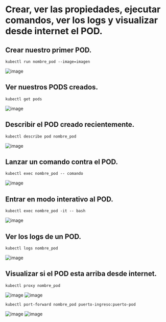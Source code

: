# Crear, ver las propiedades, ejecutar comandos, ver los logs y visualizar desde internet el POD.
## Crear nuestro primer POD.
```
kubectl run nombre_pod --image=imagen
```
![image](https://github.com/user-attachments/assets/46c2614e-8d89-4507-8046-71e976360274)

## Ver nuestros PODS creados.
```
kubectl get pods
```
![image](https://github.com/user-attachments/assets/8f3cd818-8bbc-4beb-8035-65b3d7b24f96)

## Describir el POD creado recientemente.
```
kubectl describe pod nombre_pod
```
![image](https://github.com/user-attachments/assets/1bb92470-9ac4-4c1e-ab75-ed75485f159c)

## Lanzar un comando contra el POD.
```
kubectl exec nombre_pod -- comando
```
![image](https://github.com/user-attachments/assets/f7f78092-37f0-4234-9e55-559bb59aec9a)

## Entrar en modo interativo al POD.
```
kubectl exec nombre_pod -it -- bash
```
![image](https://github.com/user-attachments/assets/22bde345-255c-4065-820e-061b930a8f46)

## Ver los logs de un POD.
```
kubectl logs nombre_pod
```
![image](https://github.com/user-attachments/assets/d3d40209-d3d5-439c-9474-0c55f0cb8db2)

## Visualizar si el POD esta arriba desde internet.
```
kubectl proxy nombre_pod
```
![image](https://github.com/user-attachments/assets/2d351f9e-7381-47fd-9d1e-09dbd84b8546)
![image](https://github.com/user-attachments/assets/a34463a3-5859-44b4-a107-73b881671826)

```
kubectl port-forward nombre_pod puerto-ingreso:puerto-pod
```
![image](https://github.com/user-attachments/assets/da5d91e2-6eb1-44d1-8ed7-f6dc5db1db79)
![image](https://github.com/user-attachments/assets/f9eb1dbb-6ee2-46a3-99c7-aa6b8e76a2ca)
